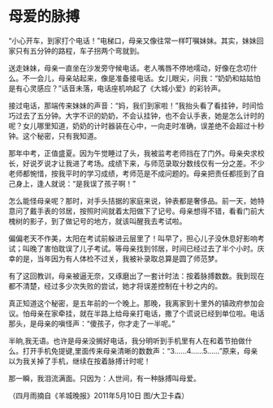 # 母爱的脉搏

“小心开车，到家打个电话！”电梯口，母亲又像往常一样叮嘱妹妹。其实，妹妹回家只有五分钟的路程，车子拐两个弯就到。 

送走妹妹，母亲一直坐在沙发旁守候电话。老人嘴唇不停地嚅动，好像在念叨什么。不一会儿，母亲站起来，像是准备接电话。女儿眼尖，问我：“奶奶和姑姑怕是有心灵感应？”话音未落，电话座机响起了《大城小爱》的彩铃声。 

接过电话，那端传来妹妹的声音：“妈，我们到家啦！”我抬头看了看挂钟，时间恰巧过去了五分钟。大字不识的奶奶，不会认挂钟，也不会认手表，她是怎么计时的呢？女儿哪里知道，奶奶的计时器装在心中，一向走时准确，误差绝不会超过十秒钟。这个秘密，只有我知道。 

那年中考，正值盛夏。因为午觉睡过了头，我被监考老师挡在了门外。母亲央求校长，好说歹说才让我进了考场。成绩下来，与师范录取分数线仅有一分之差。不少老师都惋惜，按我平时的学习成绩，考师范是不成问题的。母亲把责任都揽到了自己身上，逢人就说：“是我误了孩子啊！” 

怎么能怪母亲呢？那时，对手头拮据的家庭来说，钟表都是奢侈品。前一天，她特意问了戴手表的邻居，按照时间就着太阳做下了记号。母亲想得不错，看看门前大槐树的影子，到了做记号的地方，就该叫醒我去考试啦。 

偏偏老天不作美，太阳在考试前躲进云层里了！叫早了，担心儿子没休息好影响考试；叫晚了害怕耽误了儿子考试。等母亲找到邻居，时间已经过去了半个小时。庆幸的是，当年因为有人体检不过关，我被补录取总算是圆了师范梦。 

有了这回教训，母亲被逼无奈，又琢磨出了一套计时法：按着脉搏数数。我到现在都不清楚，经过多少次失败的尝试，她才将误差控制在十秒之内的。 

真正知道这个秘密，是五年前的一个晚上。那晚，我离家到十里外的镇政府参加会议。怕母亲在家牵挂，就在半路上给母亲打电话，撒了个谎说已经到单位啦。电话那头，是母亲的嗔怪声：“傻孩子，你才走了一半呢。” 

半晌,我无语。也许是母亲没搁好电话，我分明听到手机里有人在和着节拍做什么。打开手机免提键,里面传来母亲清晰的数数声：“3……4……5……”原来，母亲以为我关掉了手机，继续在按着脉搏计时呢！ 

那一瞬，我泪流满面。只因为：人世间，有一种脉搏叫母爱。 

（四月雨摘自《羊城晚报》2011年5月10日 图/大卫卡森）